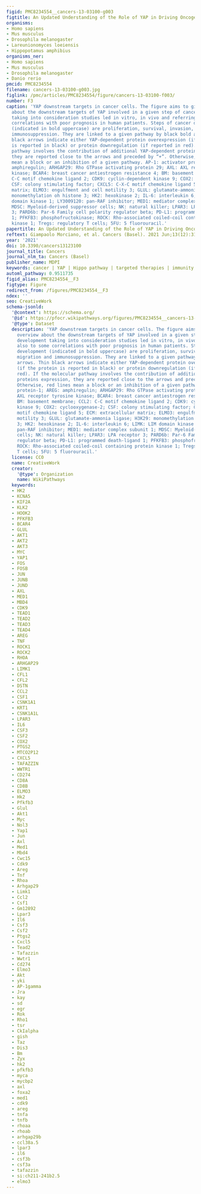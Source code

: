```yaml
---
figid: PMC8234554__cancers-13-03100-g003
figtitle: An Updated Understanding of the Role of YAP in Driving Oncogenic Responses
organisms:
- Homo sapiens
- Mus musculus
- Drosophila melanogaster
- Lareunionomyces loeiensis
- Hippopotamus amphibius
organisms_ner:
- Homo sapiens
- Mus musculus
- Drosophila melanogaster
- Danio rerio
pmcid: PMC8234554
filename: cancers-13-03100-g003.jpg
figlink: /pmc/articles/PMC8234554/figure/cancers-13-03100-f003/
number: F3
caption: 'YAP downstream targets in cancer cells. The figure aims to give an overview
  about the downstream targets of YAP involved in a given step of cancer development
  taking into consideration studies led in vitro, in vivo and referring also to some
  correlations with poor prognosis in human patients. Steps of cancer development
  (indicated in bold uppercase) are proliferation, survival, invasion, migration and
  immunosuppression. They are linked to a given pathway by black bold arrows. Thin
  black arrows indicate either YAP-dependent protein overexpression (if the protein
  is reported in black) or protein downregulation (if reported in red). If the molecular
  pathway involves the contribution of additional YAP-dependent proteins expression,
  they are reported close to the arrows and preceded by “+”. Otherwise, red lines
  mean a block or an inhibition of a given pathway. AP-1: activator protein-1; AREG:
  amphiregulin; ARHGAP29: Rho GTPase activating protein 29; AXL: AXL receptor tyrosine
  kinase; BCAR4: breast cancer antiestrogen resistance 4; BM: basement membrane; CCL2:
  C-C motif chemokine ligand 2; CDK9: cyclin-dependent kinase 9; COX2: cyclooxygenase-2;
  CSF: colony stimulating factor; CXCL5: C-X-C motif chemokine ligand 5; ECM: extracellular
  matrix; ELMO3: engulfment and cell motility 3; GLUL: glutamate-ammonia ligase; H3K29:
  monomethylation oh histone 3; HK2: hexokinase 2; IL-6: interleukin 6; LIMK: LIM
  domain kinase 1; LY3009120: pan-RAF inhibitor; MED1: mediator complex subunit 1;
  MDSC: Myeloid-derived suppressor cells; NK: natural killer; LPAR3: LPA receptor
  3; PARD6b: Par-6 Family cell polarity regulator beta; PD-L1: programmed death-ligand
  1; PFKFB3: phosphofructokinase; ROCK: Rho-associated coiled-coil containing protein
  kinase 1; Tregs: regulatory T cells; 5FU: 5 fluorouracil.'
papertitle: An Updated Understanding of the Role of YAP in Driving Oncogenic Responses.
reftext: Giampaolo Morciano, et al. Cancers (Basel). 2021 Jun;13(12):3100.
year: '2021'
doi: 10.3390/cancers13123100
journal_title: Cancers
journal_nlm_ta: Cancers (Basel)
publisher_name: MDPI
keywords: cancer | YAP | Hippo pathway | targeted therapies | immunity
automl_pathway: 0.9511735
figid_alias: PMC8234554__F3
figtype: Figure
redirect_from: /figures/PMC8234554__F3
ndex: ''
seo: CreativeWork
schema-jsonld:
  '@context': https://schema.org/
  '@id': https://pfocr.wikipathways.org/figures/PMC8234554__cancers-13-03100-g003.html
  '@type': Dataset
  description: 'YAP downstream targets in cancer cells. The figure aims to give an
    overview about the downstream targets of YAP involved in a given step of cancer
    development taking into consideration studies led in vitro, in vivo and referring
    also to some correlations with poor prognosis in human patients. Steps of cancer
    development (indicated in bold uppercase) are proliferation, survival, invasion,
    migration and immunosuppression. They are linked to a given pathway by black bold
    arrows. Thin black arrows indicate either YAP-dependent protein overexpression
    (if the protein is reported in black) or protein downregulation (if reported in
    red). If the molecular pathway involves the contribution of additional YAP-dependent
    proteins expression, they are reported close to the arrows and preceded by “+”.
    Otherwise, red lines mean a block or an inhibition of a given pathway. AP-1: activator
    protein-1; AREG: amphiregulin; ARHGAP29: Rho GTPase activating protein 29; AXL:
    AXL receptor tyrosine kinase; BCAR4: breast cancer antiestrogen resistance 4;
    BM: basement membrane; CCL2: C-C motif chemokine ligand 2; CDK9: cyclin-dependent
    kinase 9; COX2: cyclooxygenase-2; CSF: colony stimulating factor; CXCL5: C-X-C
    motif chemokine ligand 5; ECM: extracellular matrix; ELMO3: engulfment and cell
    motility 3; GLUL: glutamate-ammonia ligase; H3K29: monomethylation oh histone
    3; HK2: hexokinase 2; IL-6: interleukin 6; LIMK: LIM domain kinase 1; LY3009120:
    pan-RAF inhibitor; MED1: mediator complex subunit 1; MDSC: Myeloid-derived suppressor
    cells; NK: natural killer; LPAR3: LPA receptor 3; PARD6b: Par-6 Family cell polarity
    regulator beta; PD-L1: programmed death-ligand 1; PFKFB3: phosphofructokinase;
    ROCK: Rho-associated coiled-coil containing protein kinase 1; Tregs: regulatory
    T cells; 5FU: 5 fluorouracil.'
  license: CC0
  name: CreativeWork
  creator:
    '@type': Organization
    name: WikiPathways
  keywords:
  - HK2
  - KCNA5
  - KIF2A
  - KLK2
  - HOOK2
  - PFKFB3
  - BCAR4
  - GLUL
  - AKT1
  - AKT2
  - AKT3
  - MYC
  - YAP1
  - FOS
  - FOSB
  - JUN
  - JUNB
  - JUND
  - AXL
  - MED1
  - MBD4
  - CDK9
  - TEAD1
  - TEAD2
  - TEAD3
  - TEAD4
  - AREG
  - TNF
  - ROCK1
  - ROCK2
  - RHOA
  - ARHGAP29
  - LIMK1
  - CFL1
  - CFL2
  - DSTN
  - CCL2
  - CSF1
  - CSNK1A1
  - KRT1
  - CSNK1A1L
  - LPAR3
  - IL6
  - CSF3
  - CSF2
  - COX2
  - PTGS2
  - MTCO2P12
  - CXCL5
  - TAFAZZIN
  - WWTR1
  - CD274
  - CD8A
  - CD8B
  - ELMO3
  - Hk2
  - Pfkfb3
  - Glul
  - Akt1
  - Myc
  - Nol3
  - Yap1
  - Jun
  - Axl
  - Med1
  - Mbd4
  - Cwc15
  - Cdk9
  - Areg
  - Tnf
  - Rhoa
  - Arhgap29
  - Limk1
  - Ccl2
  - Csf1
  - Gm12892
  - Lpar3
  - Il6
  - Csf3
  - Csf2
  - Ptgs2
  - Cxcl5
  - Tead2
  - Tafazzin
  - Wwtr1
  - Cd274
  - Elmo3
  - Akt
  - yki
  - AP-1gamma
  - Jra
  - kay
  - sd
  - egr
  - Rok
  - Rho1
  - tsr
  - CkIalpha
  - gish
  - Taz
  - Dis3
  - Bm
  - Zyx
  - hk2
  - pfkfb3
  - myca
  - mycbp2
  - axl
  - foxa2
  - med1
  - cdk9
  - areg
  - tnfa
  - tnfb
  - rhoaa
  - rhoab
  - arhgap29b
  - ccl38a.5
  - lpar3
  - il6
  - csf3b
  - csf3a
  - tafazzin
  - si:ch211-241b2.5
  - elmo3
---
```

